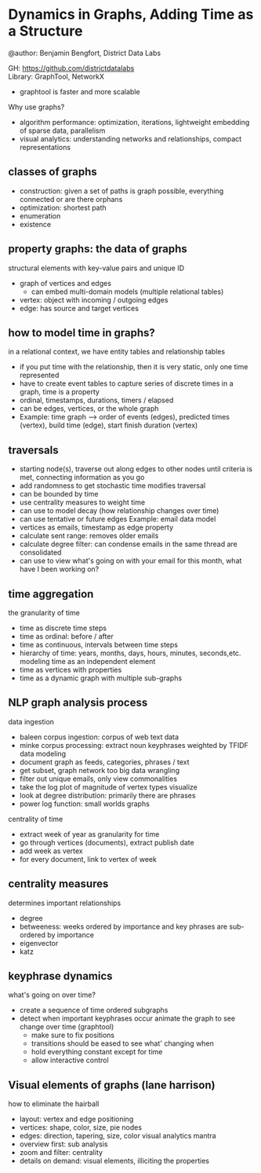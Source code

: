 # Dynamics in Graphs, Adding Time as a Structure
@author: Benjamin Bengfort, District Data Labs

GH: https://github.com/districtdatalabs   
Library: GraphTool, NetworkX
- graphtool is faster and more scalable

Why use graphs?
- algorithm performance: optimization, iterations, lightweight embedding of sparse data, parallelism
- visual analytics: understanding networks and relationships, compact representations

## classes of graphs
- construction: given a set of paths is graph possible, everything connected or are there orphans
- optimization: shortest path
- enumeration
- existence

## property graphs: the data of graphs
structural elements with key-value pairs and unique ID
- graph of vertices and edges
    - can embed multi-domain models (multiple relational tables)
- vertex: object with incoming / outgoing edges
- edge: has source and target vertices

## how to model time in graphs?
in a relational context, we have entity tables and relationship tables
- if you put time with the relationship, then it is very static, only one time represented
- have to create event tables to capture series of discrete times
in a graph, time is a property
- ordinal, timestamps, durations, timers / elapsed
- can be edges, vertices, or the whole graph
- Example: time graph --> order of events (edges), predicted times (vertex), build time (edge), start finish duration (vertex)

## traversals
- starting node(s), traverse out along edges to other nodes until criteria is met, connecting information as you go
- add randomness to get stochastic
time modifies traversal
- can be bounded by time
- use centrality measures to weight time
- can use to model decay (how relationship changes over time)
- can use tentative or future edges
Example: email data model
- vertices as emails, timestamp as edge property
- calculate sent range: removes older emails
- calculate degree filter: can condense emails in the same thread are consolidated
- can use to view what's going on with your email for this month, what have I been working on?

## time aggregation
the granularity of time
- time as discrete time steps
- time as ordinal: before / after
- time as continuous, intervals between time steps
- hierarchy of time: years, months, days, hours, minutes, seconds,etc.
modeling time as an independent element
- time as vertices with properties
- time as a dynamic graph with multiple sub-graphs

## NLP graph analysis process
data ingestion
- baleen corpus ingestion: corpus of web text data
- minke corpus processing: extract noun keyphrases weighted by TFIDF
data modeling
- document graph as feeds, categories, phrases / text
- get subset, graph network too big
data wrangling
- filter out unique emails, only view commonalities
- take the log plot of magnitude of vertex types
visualize
- look at degree distribution: primarily there are phrases
- power log function: small worlds graphs

centrality of time
- extract week of year as granularity for time
- go through vertices (documents), extract publish date
- add week as vertex
- for every document, link to vertex of week

## centrality measures
determines important relationships
- degree
- betweeness: weeks ordered by importance and key phrases are sub-ordered by importance
- eigenvector
- katz

## keyphrase dynamics
what's going on over time?
- create a sequence of time ordered subgraphs
- detect when important keyphrases occur
animate the graph to see change over time (graphtool)
    - make sure to fix positions
    - transitions should be eased to see what' changing when
    - hold everything constant except for time
    - allow interactive control

## Visual elements of graphs (lane harrison)
how to eliminate the hairball
- layout: vertex and edge positioning
- vertices: shape, color, size, pie nodes
- edges: direction, tapering, size, color
visual analytics mantra
- overview first: sub analysis
- zoom and filter: centrality
- details on demand: visual elements, illiciting the properties









